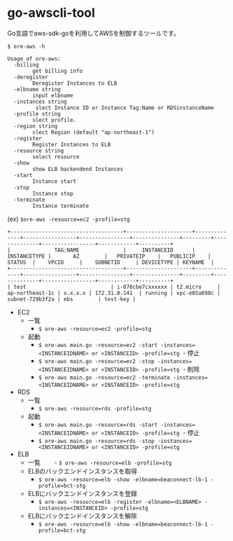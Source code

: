 # go-awscli-tool

Go言語でaws-sdk-goを利用してAWSを制御するツールです。


`$ ore-aws -h`
```
Usage of ore-aws:
  -billing
    	get billing info
  -deregister
    	Deregister Instances to ELB
  -elbname string
    	input elbname
  -instances string
    	 slect Instance ID or Instance Tag:Name or RDSinstanceName
  -profile string
    	slect profile.
  -region string
    	slect Region (default "ap-northeast-1")
  -register
    	Register Instances to ELB
  -resource string
    	select resource
  -show
    	show ELB backendend Instances
  -start
    	Instance start
  -stop
    	Instance stop
  -terminate
    	Instance terminate
  ```
  
 (ex) 
`$ore-aws -resource=ec2 -profile=stg`
```
+------------------------------------+---------------------+--------------+-----------------+----------------+---------------+---------+--------------+-----------------+------------+----------+
|              TAG:NAME              |     INSTANCEID      | INSTANCETYPE |       AZ        |   PRIVATEIP    |   PUBLICIP    | STATUS  |    VPCID     |    SUBNETID     | DEVICETYPE | KEYNAME  |
+------------------------------------+---------------------+--------------+-----------------+----------------+---------------+---------+--------------+-----------------+------------+----------+
| test                           | i-076cbe7cxxxxxx | t2.micro     | ap-northeast-1c | x.x.x.x | 172.31.8.141  | running | vpc-e85a898c | subnet-729b3f2a | ebs        | test-key |
```

- EC2
  - 一覧  
    - `$ ore-aws -resource=ec2 -profile=stg`
  - 起動
    - `$ ore-aws main.go -resource=ec2 -start -instances=<INSTANCEIDNAME> or <INSTANCEID> -profile=stg`
  - 停止
    - `$ ore-aws main.go -resource=ec2 -stop -instances=<INSTANCEIDNAME> or <INSTANCEID> -profile=stg`
  - 削除
    - `$ ore-aws main.go -resource=ec2 -terminate -instances=<INSTANCEIDNAME> or <INSTANCEID> -profile=stg`    
- RDS
  - 一覧  
    - `$ ore-aws -resource=rds -profile=stg`
  - 起動
    - `$ ore-aws main.go -resource=rds -start -instances=<INSTANCEIDNAME> or <INSTANCEID> -profile=stg`
  - 停止
    - `$ ore-aws main.go -resource=rds -stop -instances=<INSTANCEIDNAME> or <INSTANCEID> -profile=stg`
- ELB
  - 一覧
  　　- `$ ore-aws -resource=elb -profile=stg`
  - ELBのバックエンドインスタンスを取得
    - `$ ore-aws -resource=elb -show -elbname=beaconnect-lb-1 -profile=bct-stg`
  - ELBにバックエンドインスタンスを登録
    - `$ ore-aws -resource=elb -register -elbname=<ELBNAME> -instances=<INSTANCEID> -profile=stg`
  - ELBにバックエンドインスタンスを解除
    - `$ ore-aws -resource=elb -show -elbname=beaconnect-lb-1 -profile=bct-stg`
